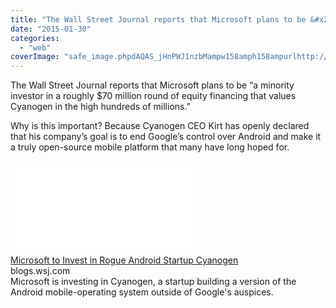 ```yaml
---
title: "The Wall Street Journal reports that Microsoft plans to be &#x201c;a minority investor..."
date: "2015-01-30"
categories: 
  - "web"
coverImage: "safe_image.phpdAQAS_jHnPWJ1nzbMampw158amph158ampurlhttp://si.wsj_.net/public/resources/images/BN-GQ532_0127mi_P_20150127104517.jpg"
---
```


The Wall Street Journal reports that Microsoft plans to be “a minority investor in a roughly $70 million round of equity financing that values Cyanogen in the high hundreds of millions.”  
  
Why is this important? Because Cyanogen CEO Kirt has openly declared that his company’s goal is to end Google’s control over Android and make it a truly open-source mobile platform that many have long hoped for.  
  
[![](images/safe_image.php?d=AQAS_jHnPWJ1nzbM&w=158&h=158&url=http%3A%2F%2Fsi.wsj.net%2Fpublic%2Fresources%2Fimages%2FBN-GQ532_0127mi_P_20150127104517.jpg)](http://l.facebook.com/l.php?u=http%3A%2F%2Fblogs.wsj.com%2Fdigits%2F2015%2F01%2F29%2Fmicrosoft-to-invest-in-rogue-android-startup-cyanogen%2F&h=gAQHGeGij&s=1)  
[Microsoft to Invest in Rogue Android Startup Cyanogen](http://l.facebook.com/l.php?u=http%3A%2F%2Fblogs.wsj.com%2Fdigits%2F2015%2F01%2F29%2Fmicrosoft-to-invest-in-rogue-android-startup-cyanogen%2F&h=NAQHnG-Ck&s=1)  
blogs.wsj.com  
Microsoft is investing in Cyanogen, a startup building a version of the Android mobile-operating system outside of Google's auspices.
